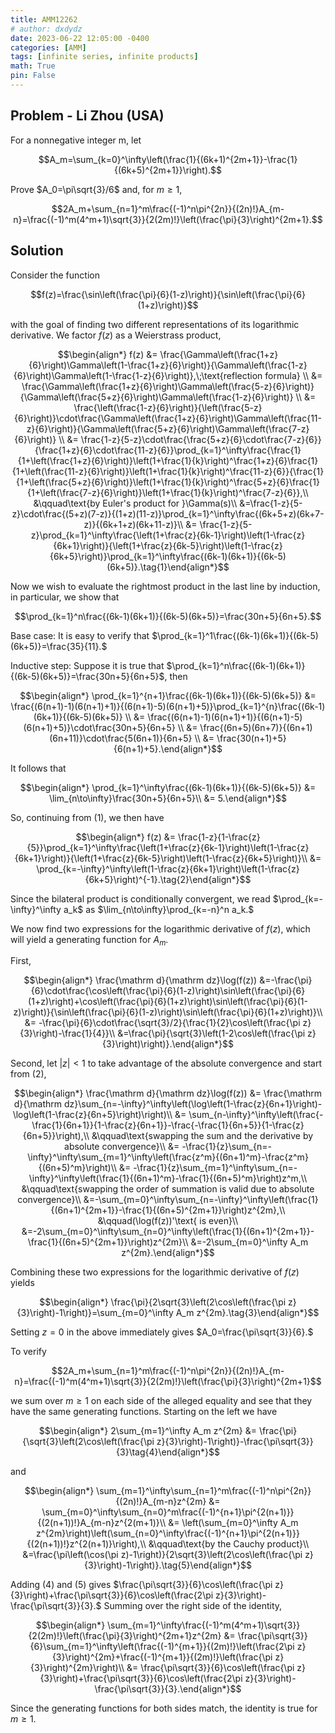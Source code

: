 ```yaml
---
title: AMM12262
# author: dxdydz
date: 2023-06-22 12:05:00 -0400
categories: [AMM]
tags: [infinite series, infinite products]
math: True
pin: False
---
```


## Problem - Li Zhou (USA)

For a nonnegative integer m, let

$$A_m=\sum_{k=0}^\infty\left(\frac{1}{(6k+1)^{2m+1}}-\frac{1}{(6k+5)^{2m+1}}\right).$$

Prove $A_0=\pi\sqrt{3}/6$ and, for $m\geq1$,

$$2A_m+\sum_{n=1}^m\frac{(-1)^n\pi^{2n}}{(2n)!}A_{m-n}=\frac{(-1)^m(4^m+1)\sqrt{3}}{2(2m)!}\left(\frac{\pi}{3}\right)^{2m+1}.$$

## Solution

Consider the function

$$f(z)=\frac{\sin\left(\frac{\pi}{6}(1-z)\right)}{\sin\left(\frac{\pi}{6}(1+z)\right)}$$

with the goal of finding two different representations of its logarithmic derivative. We factor $f(z)$ as a Weierstrass product,

$$\begin{align*}    f(z) &= \frac{\Gamma\left(\frac{1+z}{6}\right)\Gamma\left(1-\frac{1+z}{6}\right)}{\Gamma\left(\frac{1-z}{6}\right)\Gamma\left(1-\frac{1-z}{6}\right)},\;\text{reflection formula} \\    &= \frac{\Gamma\left(\frac{1+z}{6}\right)\Gamma\left(\frac{5-z}{6}\right)}{\Gamma\left(\frac{5+z}{6}\right)\Gamma\left(\frac{1-z}{6}\right)} \\    &= \frac{\left(\frac{1-z}{6}\right)}{\left(\frac{5-z}{6}\right)}\cdot\frac{\Gamma\left(\frac{1+z}{6}\right)\Gamma\left(\frac{11-z}{6}\right)}{\Gamma\left(\frac{5+z}{6}\right)\Gamma\left(\frac{7-z}{6}\right)} \\    &= \frac{1-z}{5-z}\cdot\frac{\frac{5+z}{6}\cdot\frac{7-z}{6}}{\frac{1+z}{6}\cdot\frac{11-z}{6}}\prod_{k=1}^\infty\frac{\frac{1}{1+\left(\frac{1+z}{6}\right)}\left(1+\frac{1}{k}\right)^\frac{1+z}{6}\frac{1}{1+\left(\frac{11-z}{6}\right)}\left(1+\frac{1}{k}\right)^\frac{11-z}{6}}{\frac{1}{1+\left(\frac{5+z}{6}\right)}\left(1+\frac{1}{k}\right)^\frac{5+z}{6}\frac{1}{1+\left(\frac{7-z}{6}\right)}\left(1+\frac{1}{k}\right)^\frac{7-z}{6}},\\    &\qquad\text{by Euler's product for }\Gamma(s)\\    &=\frac{1-z}{5-z}\cdot\frac{(5+z)(7-z)}{(1+z)(11-z)}\prod_{k=1}^\infty\frac{(6k+5+z)(6k+7-z)}{(6k+1+z)(6k+11-z)}\\    &= \frac{1-z}{5-z}\prod_{k=1}^\infty\frac{\left(1+\frac{z}{6k-1}\right)\left(1-\frac{z}{6k+1}\right)}{\left(1+\frac{z}{6k-5}\right)\left(1-\frac{z}{6k+5}\right)}\prod_{k=1}^\infty\frac{(6k-1)(6k+1)}{(6k-5)(6k+5)}.\tag{1}\end{align*}$$

Now we wish to evaluate the rightmost product in the last line by induction, in particular, we show that

$$\prod_{k=1}^n\frac{(6k-1)(6k+1)}{(6k-5)(6k+5)}=\frac{30n+5}{6n+5}.$$

Base case: It is easy to verify that $\prod_{k=1}^1\frac{(6k-1)(6k+1)}{(6k-5)(6k+5)}=\frac{35}{11}.$

Inductive step: Suppose it is true that $\prod_{k=1}^n\frac{(6k-1)(6k+1)}{(6k-5)(6k+5)}=\frac{30n+5}{6n+5}$, then

$$\begin{align*}    \prod_{k=1}^{n+1}\frac{(6k-1)(6k+1)}{(6k-5)(6k+5)} &= \frac{(6(n+1)-1)(6(n+1)+1)}{(6(n+1)-5)(6(n+1)+5)}\prod_{k=1}^{n}\frac{(6k-1)(6k+1)}{(6k-5)(6k+5)} \\    &= \frac{(6(n+1)-1)(6(n+1)+1)}{(6(n+1)-5)(6(n+1)+5)}\cdot\frac{30n+5}{6n+5} \\    &= \frac{(6n+5)(6n+7)}{(6n+1)(6n+11)}\cdot\frac{5(6n+1)}{6n+5} \\    &= \frac{30(n+1)+5}{6(n+1)+5}.\end{align*}$$

It follows that

$$\begin{align*}    \prod_{k=1}^\infty\frac{(6k-1)(6k+1)}{(6k-5)(6k+5)} &= \lim_{n\to\infty}\frac{30n+5}{6n+5}\\    &= 5.\end{align*}$$

So, continuing from $(1)$, we then have

$$\begin{align*}    f(z) &= \frac{1-z}{1-\frac{z}{5}}\prod_{k=1}^\infty\frac{\left(1+\frac{z}{6k-1}\right)\left(1-\frac{z}{6k+1}\right)}{\left(1+\frac{z}{6k-5}\right)\left(1-\frac{z}{6k+5}\right)}\\    &= \prod_{k=-\infty}^\infty\left(1-\frac{z}{6k+1}\right)\left(1-\frac{z}{6k+5}\right)^{-1}.\tag{2}\end{align*}$$

Since the bilateral product is conditionally convergent, we read $\prod_{k=-\infty}^\infty a_k$ as $\lim_{n\to\infty}\prod_{k=-n}^n a_k.$

We now find two expressions for the logarithmic derivative of $f(z)$, which will yield a generating function for $A_m$.

First,

$$\begin{align*}    \frac{\mathrm d}{\mathrm dz}\log(f(z)) &=-\frac{\pi}{6}\cdot\frac{\cos\left(\frac{\pi}{6}(1-z)\right)\sin\left(\frac{\pi}{6}(1+z)\right)+\cos\left(\frac{\pi}{6}(1+z)\right)\sin\left(\frac{\pi}{6}(1-z)\right)}{\sin\left(\frac{\pi}{6}(1-z)\right)\sin\left(\frac{\pi}{6}(1+z)\right)}\\    &= -\frac{\pi}{6}\cdot\frac{\sqrt{3}/2}{\frac{1}{2}\cos\left(\frac{\pi z}{3}\right)-\frac{1}{4}}\\    &=\frac{\pi}{\sqrt{3}\left(1-2\cos\left(\frac{\pi z}{3}\right)\right)}.\end{align*}$$

Second, let $\left|z\right|<1$ to take advantage of the absolute convergence and start from $(2)$,

$$\begin{align*}    \frac{\mathrm d}{\mathrm dz}\log(f(z)) &= \frac{\mathrm d}{\mathrm dz}\sum_{n=-\infty}^\infty\left(\log\left(1-\frac{z}{6n+1}\right)-\log\left(1-\frac{z}{6n+5}\right)\right)\\    &= \sum_{n-\infty}^\infty\left(\frac{-\frac{1}{6n+1}}{1-\frac{z}{6n+1}}-\frac{-\frac{1}{6n+5}}{1-\frac{z}{6n+5}}\right),\\    &\qquad\text{swapping the sum and the derivative by absolute convergence}\\    &= -\frac{1}{z}\sum_{n=-\infty}^\infty\sum_{m=1}^\infty\left(\frac{z^m}{(6n+1)^m}-\frac{z^m}{(6n+5)^m}\right)\\    &= -\frac{1}{z}\sum_{m=1}^\infty\sum_{n=-\infty}^\infty\left(\frac{1}{(6n+1)^m}-\frac{1}{(6n+5)^m}\right)z^m,\\    &\qquad\text{swapping the order of summation is valid due to absolute convergence}\\    &=-\sum_{m=0}^\infty\sum_{n=-\infty}^\infty\left(\frac{1}{(6n+1)^{2m+1}}-\frac{1}{(6n+5)^{2m+1}}\right)z^{2m},\\    &\qquad(\log(f(z))'\text{ is even}\\    &=-2\sum_{m=0}^\infty\sum_{n=0}^\infty\left(\frac{1}{(6n+1)^{2m+1}}-\frac{1}{(6n+5)^{2m+1}}\right)z^{2m}\\    &=-2\sum_{m=0}^\infty A_m z^{2m}.\end{align*}$$

Combining these two expressions for the logarithmic derivative of $f(z)$ yields

$$\begin{align*}    \frac{\pi}{2\sqrt{3}\left(2\cos\left(\frac{\pi z}{3}\right)-1\right)}=\sum_{m=0}^\infty A_m z^{2m}.\tag{3}\end{align*}$$

Setting $z=0$ in the above immediately gives $A_0=\frac{\pi\sqrt{3}}{6}.$

To verify

$$2A_m+\sum_{n=1}^m\frac{(-1)^n\pi^{2n}}{(2n)!}A_{m-n}=\frac{(-1)^m(4^m+1)\sqrt{3}}{2(2m)!}\left(\frac{\pi}{3}\right)^{2m+1}$$

we sum over $m\geq1$ on each side of the alleged equality and see that they have the same generating functions. Starting on the left we have

$$\begin{align*}    2\sum_{m=1}^\infty A_m z^{2m} &= \frac{\pi}{\sqrt{3}\left(2\cos\left(\frac{\pi z}{3}\right)-1\right)}-\frac{\pi\sqrt{3}}{3}\tag{4}\end{align*}$$

and

$$\begin{align*}    \sum_{m=1}^\infty\sum_{n=1}^m\frac{(-1)^n\pi^{2n}}{(2n)!}A_{m-n}z^{2m} &= \sum_{m=0}^\infty\sum_{n=0}^m\frac{(-1)^{n+1}\pi^{2(n+1)}}{(2(n+1))!}A_{m-n}z^{2(m+1)}\\    &= \left(\sum_{m=0}^\infty A_m z^{2m}\right)\left(\sum_{n=0}^\infty\frac{(-1)^{n+1}\pi^{2(n+1)}}{(2(n+1))!}z^{2(n+1)}\right),\\    &\qquad\text{by the Cauchy product}\\    &=\frac{\pi\left(\cos(\pi z)-1\right)}{2\sqrt{3}\left(2\cos\left(\frac{\pi z}{3}\right)-1\right)}.\tag{5}\end{align*}$$

Adding (4) and (5) gives $\frac{\pi\sqrt{3}}{6}\cos\left(\frac{\pi z}{3}\right)+\frac{\pi\sqrt{3}}{6}\cos\left(\frac{2\pi z}{3}\right)-\frac{\pi\sqrt{3}}{3}.$ Summing over the right side of the identity,

$$\begin{align*}    \sum_{m=1}^\infty\frac{(-1)^m(4^m+1)\sqrt{3}}{2(2m)!}\left(\frac{\pi}{3}\right)^{2m+1}z^{2m} &= \frac{\pi\sqrt{3}}{6}\sum_{m=1}^\infty\left(\frac{(-1)^{m+1}}{(2m)!}\left(\frac{2\pi z}{3}\right)^{2m}+\frac{(-1)^{m+1}}{(2m)!}\left(\frac{\pi z}{3}\right)^{2m}\right)\\    &= \frac{\pi\sqrt{3}}{6}\cos\left(\frac{\pi z}{3}\right)+\frac{\pi\sqrt{3}}{6}\cos\left(\frac{2\pi z}{3}\right)-\frac{\pi\sqrt{3}}{3}.\end{align*}$$

Since the generating functions for both sides match, the identity is true for $m\geq1$.